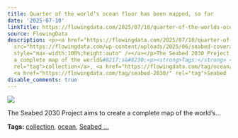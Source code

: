 ```yaml
---
title: Quarter of the world’s ocean floor has been mapped, so far
date: '2025-07-10'
linkTitle: https://flowingdata.com/2025/07/10/quarter-of-the-worlds-ocean-floor-has-been-mapped-so-far/
source: FlowingData
description: <p><a href="https://flowingdata.com/2025/07/10/quarter-of-the-worlds-ocean-floor-has-been-mapped-so-far/"><img
  src="https://flowingdata.com/wp-content/uploads/2025/06/seabed-coverage-750x384.jpg"
  style="max-width:100%;height:auto" /></a></p>The Seabed 2030 Project aims to create
  a complete map of the world&#8217;s&#8230;<p><strong>Tags:</strong> <a href="https://flowingdata.com/tag/collection/"
  rel="tag">collection</a>, <a href="https://flowingdata.com/tag/ocean/" rel="tag">ocean</a>,
  <a href="https://flowingdata.com/tag/seabed-2030/" rel="tag">Seabed ...
disable_comments: true
---
```

<p><a href="https://flowingdata.com/2025/07/10/quarter-of-the-worlds-ocean-floor-has-been-mapped-so-far/"><img src="https://flowingdata.com/wp-content/uploads/2025/06/seabed-coverage-750x384.jpg" style="max-width:100%;height:auto" /></a></p>The Seabed 2030 Project aims to create a complete map of the world&#8217;s&#8230;<p><strong>Tags:</strong> <a href="https://flowingdata.com/tag/collection/" rel="tag">collection</a>, <a href="https://flowingdata.com/tag/ocean/" rel="tag">ocean</a>, <a href="https://flowingdata.com/tag/seabed-2030/" rel="tag">Seabed ...